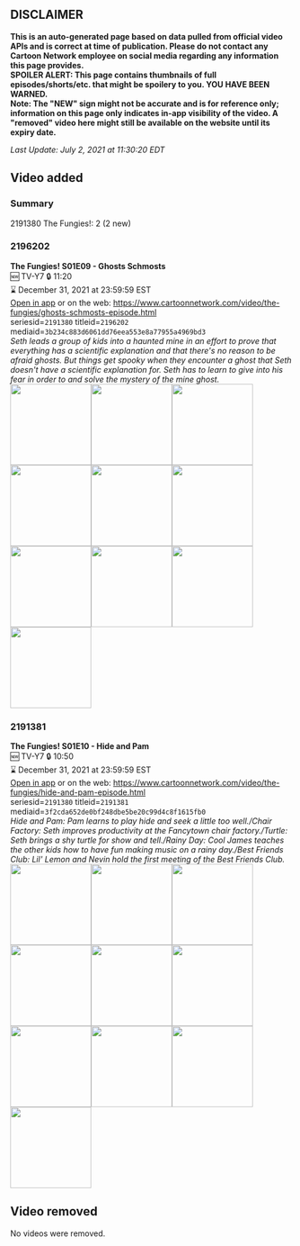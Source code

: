 ## DISCLAIMER
**This is an auto-generated page based on data pulled from official video APIs and is correct at time of publication. Please do not contact any Cartoon Network employee on social media regarding any information this page provides.**  
**SPOILER ALERT: This page contains thumbnails of full episodes/shorts/etc. that might be spoilery to you. YOU HAVE BEEN WARNED.**  
**Note: The "NEW" sign might not be accurate and is for reference only; information on this page only indicates in-app visibility of the video. A "removed" video here might still be available on the website until its expiry date.**  

_Last Update: July 2, 2021 at 11:30:20 EDT_
## Video added
### Summary
2191380 The Fungies!: 2 (2 new)  
### 2196202
**The Fungies! S01E09 - Ghosts Schmosts**  
🆕 TV-Y7 🔒 11:20  
⌛ December 31, 2021 at 23:59:59 EST  
[Open in app](https://cnvideo.sercomkc.org/redirector.html?type=cnapp&seriesid=2191380&titleid=2196202&mediaid=3b234c883d6061dd76eea553e8a77955a4969bd3) or on the web: https://www.cartoonnetwork.com/video/the-fungies/ghosts-schmosts-episode.html  
seriesid=`2191380` titleid=`2196202` mediaid=`3b234c883d6061dd76eea553e8a77955a4969bd3`  
_Seth leads a group of kids into a haunted mine in an effort to prove that everything has a scientific explanation and that there's no reason to be afraid ghosts. But things get spooky when they encounter a ghost that Seth doesn't have a scientific explanation for. Seth has to learn to give into his fear in order to and solve the mystery of the mine ghost._  
<a href="https://s3.amazonaws.com/cartoonorchestrator/2196202_001_1280x720.jpg"><img src="https://s3.amazonaws.com/cartoonorchestrator/2196202_001_640x360.jpg" height="144px" /></a><a href="https://s3.amazonaws.com/cartoonorchestrator/2196202_002_1280x720.jpg"><img src="https://s3.amazonaws.com/cartoonorchestrator/2196202_002_640x360.jpg" height="144px" /></a><a href="https://s3.amazonaws.com/cartoonorchestrator/2196202_003_1280x720.jpg"><img src="https://s3.amazonaws.com/cartoonorchestrator/2196202_003_640x360.jpg" height="144px" /></a><a href="https://s3.amazonaws.com/cartoonorchestrator/2196202_004_1280x720.jpg"><img src="https://s3.amazonaws.com/cartoonorchestrator/2196202_004_640x360.jpg" height="144px" /></a><a href="https://s3.amazonaws.com/cartoonorchestrator/2196202_005_1280x720.jpg"><img src="https://s3.amazonaws.com/cartoonorchestrator/2196202_005_640x360.jpg" height="144px" /></a><a href="https://s3.amazonaws.com/cartoonorchestrator/2196202_006_1280x720.jpg"><img src="https://s3.amazonaws.com/cartoonorchestrator/2196202_006_640x360.jpg" height="144px" /></a><a href="https://s3.amazonaws.com/cartoonorchestrator/2196202_007_1280x720.jpg"><img src="https://s3.amazonaws.com/cartoonorchestrator/2196202_007_640x360.jpg" height="144px" /></a><a href="https://s3.amazonaws.com/cartoonorchestrator/2196202_008_1280x720.jpg"><img src="https://s3.amazonaws.com/cartoonorchestrator/2196202_008_640x360.jpg" height="144px" /></a><a href="https://s3.amazonaws.com/cartoonorchestrator/2196202_009_1280x720.jpg"><img src="https://s3.amazonaws.com/cartoonorchestrator/2196202_009_640x360.jpg" height="144px" /></a><a href="https://s3.amazonaws.com/cartoonorchestrator/2196202_010_1280x720.jpg"><img src="https://s3.amazonaws.com/cartoonorchestrator/2196202_010_640x360.jpg" height="144px" /></a>
### 2191381
**The Fungies! S01E10 - Hide and Pam**  
🆕 TV-Y7 🔒 10:50  
⌛ December 31, 2021 at 23:59:59 EST  
[Open in app](https://cnvideo.sercomkc.org/redirector.html?type=cnapp&seriesid=2191380&titleid=2191381&mediaid=3f2cda652de0bf248dbe5be20c99d4c8f1615fb0) or on the web: https://www.cartoonnetwork.com/video/the-fungies/hide-and-pam-episode.html  
seriesid=`2191380` titleid=`2191381` mediaid=`3f2cda652de0bf248dbe5be20c99d4c8f1615fb0`  
_Hide and Pam: Pam learns to play hide and seek a little too well./Chair Factory: Seth improves productivity at the Fancytown chair factory./Turtle: Seth brings a shy turtle for show and tell./Rainy Day: Cool James teaches the other kids how to have fun making music on a rainy day./Best Friends Club: Lil' Lemon and Nevin hold the first meeting of the Best Friends Club._  
<a href="https://s3.amazonaws.com/cartoonorchestrator/2191381_001_1280x720.jpg"><img src="https://s3.amazonaws.com/cartoonorchestrator/2191381_001_640x360.jpg" height="144px" /></a><a href="https://s3.amazonaws.com/cartoonorchestrator/2191381_002_1280x720.jpg"><img src="https://s3.amazonaws.com/cartoonorchestrator/2191381_002_640x360.jpg" height="144px" /></a><a href="https://s3.amazonaws.com/cartoonorchestrator/2191381_003_1280x720.jpg"><img src="https://s3.amazonaws.com/cartoonorchestrator/2191381_003_640x360.jpg" height="144px" /></a><a href="https://s3.amazonaws.com/cartoonorchestrator/2191381_004_1280x720.jpg"><img src="https://s3.amazonaws.com/cartoonorchestrator/2191381_004_640x360.jpg" height="144px" /></a><a href="https://s3.amazonaws.com/cartoonorchestrator/2191381_005_1280x720.jpg"><img src="https://s3.amazonaws.com/cartoonorchestrator/2191381_005_640x360.jpg" height="144px" /></a><a href="https://s3.amazonaws.com/cartoonorchestrator/2191381_006_1280x720.jpg"><img src="https://s3.amazonaws.com/cartoonorchestrator/2191381_006_640x360.jpg" height="144px" /></a><a href="https://s3.amazonaws.com/cartoonorchestrator/2191381_007_1280x720.jpg"><img src="https://s3.amazonaws.com/cartoonorchestrator/2191381_007_640x360.jpg" height="144px" /></a><a href="https://s3.amazonaws.com/cartoonorchestrator/2191381_008_1280x720.jpg"><img src="https://s3.amazonaws.com/cartoonorchestrator/2191381_008_640x360.jpg" height="144px" /></a><a href="https://s3.amazonaws.com/cartoonorchestrator/2191381_009_1280x720.jpg"><img src="https://s3.amazonaws.com/cartoonorchestrator/2191381_009_640x360.jpg" height="144px" /></a><a href="https://s3.amazonaws.com/cartoonorchestrator/2191381_010_1280x720.jpg"><img src="https://s3.amazonaws.com/cartoonorchestrator/2191381_010_640x360.jpg" height="144px" /></a>
## Video removed
No videos were removed.  
